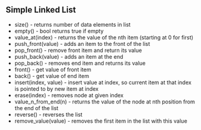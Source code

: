 ## Simple Linked List


- size() - returns number of data elements in list
- empty() - bool returns true if empty
- value_at(index) - returns the value of the nth item (starting at 0 for first)
- push_front(value) - adds an item to the front of the list
- pop_front() - remove front item and return its value
- push_back(value) - adds an item at the end
- pop_back() - removes end item and returns its value
- front() - get value of front item
- back() - get value of end item
- insert(index, value) - insert value at index, so current item at that index is pointed to by new item at index
- erase(index) - removes node at given index
- value_n_from_end(n) - returns the value of the node at nth position from the end of the list
- reverse() - reverses the list
- remove_value(value) - removes the first item in the list with this value
